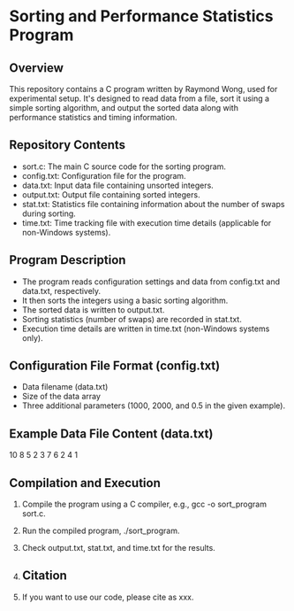 # Sorting and Performance Statistics Program
## Overview
This repository contains a C program written by Raymond Wong, used for experimental setup. It's designed to read data from a file, sort it using a simple sorting algorithm, and output the sorted data along with performance statistics and timing information.

## Repository Contents
- sort.c: The main C source code for the sorting program.
- config.txt: Configuration file for the program.
- data.txt: Input data file containing unsorted integers.
- output.txt: Output file containing sorted integers.
- stat.txt: Statistics file containing information about the number of swaps during sorting.
- time.txt: Time tracking file with execution time details (applicable for non-Windows systems).
## Program Description
- The program reads configuration settings and data from config.txt and data.txt, respectively.
- It then sorts the integers using a basic sorting algorithm.
- The sorted data is written to output.txt.
- Sorting statistics (number of swaps) are recorded in stat.txt.
- Execution time details are written in time.txt (non-Windows systems only).
## Configuration File Format (config.txt)
- Data filename (data.txt)
- Size of the data array
- Three additional parameters (1000, 2000, and 0.5 in the given example).
## Example Data File Content (data.txt)
10 8 5 2 3 7 6 2 4 1
## Compilation and Execution
1. Compile the program using a C compiler, e.g., gcc -o sort_program sort.c.
2. Run the compiled program, ./sort_program.
3. Check output.txt, stat.txt, and time.txt for the results.

4. ## Citation
5. If you want to use our code, please cite as xxx.
